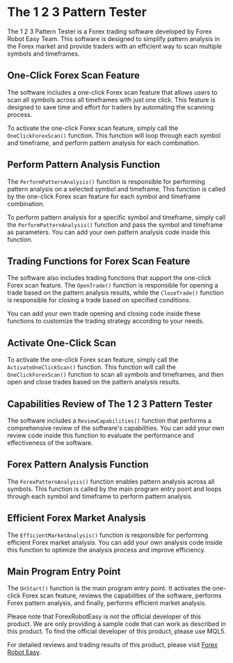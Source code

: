 # The 1 2 3 Pattern Tester

The 1 2 3 Pattern Tester is a Forex trading software developed by Forex Robot Easy Team. This software is designed to simplify pattern analysis in the Forex market and provide traders with an efficient way to scan multiple symbols and timeframes.

## One-Click Forex Scan Feature

The software includes a one-click Forex scan feature that allows users to scan all symbols across all timeframes with just one click. This feature is designed to save time and effort for traders by automating the scanning process.

To activate the one-click Forex scan feature, simply call the `OneClickForexScan()` function. This function will loop through each symbol and timeframe, and perform pattern analysis for each combination.

## Perform Pattern Analysis Function

The `PerformPatternAnalysis()` function is responsible for performing pattern analysis on a selected symbol and timeframe. This function is called by the one-click Forex scan feature for each symbol and timeframe combination.

To perform pattern analysis for a specific symbol and timeframe, simply call the `PerformPatternAnalysis()` function and pass the symbol and timeframe as parameters. You can add your own pattern analysis code inside this function.

## Trading Functions for Forex Scan Feature

The software also includes trading functions that support the one-click Forex scan feature. The `OpenTrade()` function is responsible for opening a trade based on the pattern analysis results, while the `CloseTrade()` function is responsible for closing a trade based on specified conditions.

You can add your own trade opening and closing code inside these functions to customize the trading strategy according to your needs.

## Activate One-Click Scan

To activate the one-click Forex scan feature, simply call the `ActivateOneClickScan()` function. This function will call the `OneClickForexScan()` function to scan all symbols and timeframes, and then open and close trades based on the pattern analysis results.

## Capabilities Review of The 1 2 3 Pattern Tester

The software includes a `ReviewCapabilities()` function that performs a comprehensive review of the software's capabilities. You can add your own review code inside this function to evaluate the performance and effectiveness of the software.

## Forex Pattern Analysis Function

The `ForexPatternAnalysis()` function enables pattern analysis across all symbols. This function is called by the main program entry point and loops through each symbol and timeframe to perform pattern analysis.

## Efficient Forex Market Analysis

The `EfficientMarketAnalysis()` function is responsible for performing efficient Forex market analysis. You can add your own analysis code inside this function to optimize the analysis process and improve efficiency.

## Main Program Entry Point

The `OnStart()` function is the main program entry point. It activates the one-click Forex scan feature, reviews the capabilities of the software, performs Forex pattern analysis, and finally, performs efficient market analysis.

Please note that ForexRobotEasy is not the official developer of this product. We are only providing a sample code that can work as described in this product. To find the official developer of this product, please use MQL5.

For detailed reviews and trading results of this product, please visit [Forex Robot Easy](https://forexroboteasy.com/forex-robot-review/1-2-3-pattern-tester-review-one-click-forex-software-scan/).
